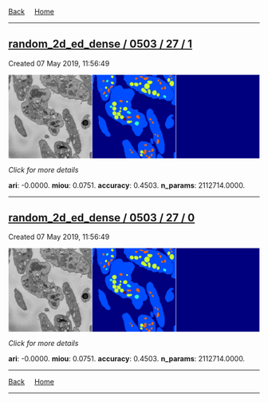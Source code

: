 
[Back](..)&nbsp;&nbsp;&nbsp;&nbsp;&nbsp;[Home](https://leapmanlab.github.io/snapshots)

---

<div class="summary"><a href="1"><h2>random_2d_ed_dense / 0503 / 27 / 1</h2></a><p>Created 07 May 2019, 11:56:49
</p><a href="1"><img src="1/media/summary.png" align="center"></a><p>
<i>Click for more details</i>
</p></div>

**ari**: -0.0000. **miou**: 0.0751. **accuracy**: 0.4503. **n_params**: 2112714.0000. 

---

<div class="summary"><a href="0"><h2>random_2d_ed_dense / 0503 / 27 / 0</h2></a><p>Created 07 May 2019, 11:56:49
</p><a href="0"><img src="0/media/summary.png" align="center"></a><p>
<i>Click for more details</i>
</p></div>

**ari**: -0.0000. **miou**: 0.0751. **accuracy**: 0.4503. **n_params**: 2112714.0000. 

---

[Back](..)&nbsp;&nbsp;&nbsp;&nbsp;&nbsp;[Home](https://leapmanlab.github.io/snapshots)

---
